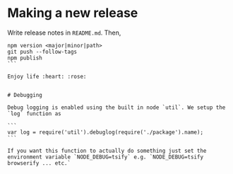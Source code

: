 # Making a new release

Write release notes in `README.md`. Then,

````
npm version <major|minor|path>
git push --follow-tags
npm publish
```

Enjoy life :heart: :rose:


# Debugging

Debug logging is enabled using the built in node `util`. We setup the `log` function as 

```
var log = require('util').debuglog(require('./package').name);
```

If you want this function to actually do something just set the environment variable `NODE_DEBUG=tsify` e.g. `NODE_DEBUG=tsify browserify ... etc.`
